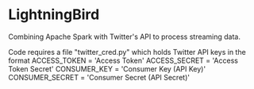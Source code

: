 # LightningBird

Combining Apache Spark with Twitter's API to process streaming data.

Code requires a file "twitter_cred.py" which holds Twitter API keys in the format
ACCESS_TOKEN = 'Access Token'
ACCESS_SECRET = 'Access Token Secret'
CONSUMER_KEY = 'Consumer Key (API Key)'
CONSUMER_SECRET = 'Consumer Secret (API Secret)'
